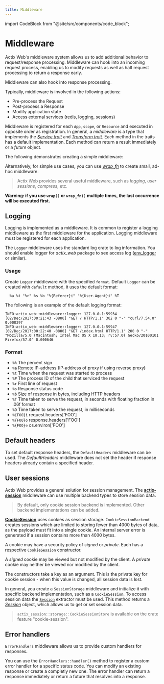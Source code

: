 ```yaml
---
title: Middleware
---
```


import CodeBlock from "@site/src/components/code_block";

# Middleware

Actix Web's middleware system allows us to add additional behavior to request/response processing. Middleware can hook into an incoming request process, enabling us to modify requests as well as halt request processing to return a response early.

Middleware can also hook into response processing.

Typically, middleware is involved in the following actions:

- Pre-process the Request
- Post-process a Response
- Modify application state
- Access external services (redis, logging, sessions)

Middleware is registered for each `App`, `scope`, or `Resource` and executed in opposite order as registration. In general, a _middleware_ is a type that implements the [_Service trait_][servicetrait] and [_Transform trait_][transformtrait]. Each method in the traits has a default implementation. Each method can return a result immediately or a _future_ object.

The following demonstrates creating a simple middleware:

<CodeBlock example="middleware" file="main.rs" section="simple" />

Alternatively, for simple use cases, you can use [_wrap_fn_][wrap_fn] to create small, ad-hoc middleware:

<CodeBlock example="middleware" file="wrap_fn.rs" section="wrap-fn" />

> Actix Web provides several useful middleware, such as _logging_, _user sessions_, _compress_, etc.

**Warning: if you use `wrap()` or `wrap_fn()` multiple times, the last occurrence will be executed first.**

## Logging

Logging is implemented as a middleware. It is common to register a logging middleware as the first middleware for the application. Logging middleware must be registered for each application.

The `Logger` middleware uses the standard log crate to log information. You should enable logger for _actix_web_ package to see access log ([env_logger][envlogger] or similar).

### Usage

Create `Logger` middleware with the specified `format`. Default `Logger` can be created with `default` method, it uses the default format:

```ignore
  %a %t "%r" %s %b "%{Referer}i" "%{User-Agent}i" %T
```

<CodeBlock example="middleware" file="logger.rs" section="logger" />

The following is an example of the default logging format:

```log
INFO:actix_web::middleware::logger: 127.0.0.1:59934 [02/Dec/2017:00:21:43 -0800] "GET / HTTP/1.1" 302 0 "-" "curl/7.54.0" 0.000397
INFO:actix_web::middleware::logger: 127.0.0.1:59947 [02/Dec/2017:00:22:40 -0800] "GET /index.html HTTP/1.1" 200 0 "-" "Mozilla/5.0 (Macintosh; Intel Mac OS X 10.13; rv:57.0) Gecko/20100101 Firefox/57.0" 0.000646
```

### Format

- `%%` The percent sign
- `%a` Remote IP-address (IP-address of proxy if using reverse proxy)
- `%t` Time when the request was started to process
- `%P` The process ID of the child that serviced the request
- `%r` First line of request
- `%s` Response status code
- `%b` Size of response in bytes, including HTTP headers
- `%T` Time taken to serve the request, in seconds with floating fraction in .06f format
- `%D` Time taken to serve the request, in milliseconds
- `%{FOO}i` request.headers['FOO']
- `%{FOO}o` response.headers['FOO']
- `%{FOO}e` os.environ['FOO']

## Default headers

To set default response headers, the `DefaultHeaders` middleware can be used. The _DefaultHeaders_ middleware does not set the header if response headers already contain a specified header.

<CodeBlock example="middleware" file="default_headers.rs" section="default-headers" />

## User sessions

Actix Web provides a general solution for session management. The [**actix-session**][actixsession] middleware can use multiple backend types to store session data.

> By default, only cookie session backend is implemented. Other backend implementations can be added.

[**CookieSession**][cookiesession] uses cookies as session storage. `CookieSessionBackend` creates sessions which are limited to storing fewer than 4000 bytes of data, as the payload must fit into a single cookie. An internal server error is generated if a session contains more than 4000 bytes.

A cookie may have a security policy of _signed_ or _private_. Each has a respective `CookieSession` constructor.

A _signed_ cookie may be viewed but not modified by the client. A _private_ cookie may neither be viewed nor modified by the client.

The constructors take a key as an argument. This is the private key for cookie session - when this value is changed, all session data is lost.

In general, you create a `SessionStorage` middleware and initialize it with specific backend implementation, such as a `CookieSession`. To access session data the [`Session`][requestsession] extractor must be used. This method returns a [_Session_][sessionobj] object, which allows us to get or set session data.

> `actix_session::storage::CookieSessionStore` is available on the crate feature "cookie-session".

<CodeBlock example="middleware" file="user_sessions.rs" section="user-session" />

## Error handlers

`ErrorHandlers` middleware allows us to provide custom handlers for responses.

You can use the `ErrorHandlers::handler()` method to register a custom error handler for a specific status code. You can modify an existing response or create a completly new one. The error handler can return a response immediately or return a future that resolves into a response.

<CodeBlock example="middleware" file="errorhandler.rs" section="error-handler" />

[sessionobj]: https://docs.rs/actix-session/0.7/actix_session/struct.Session.html
[requestsession]: https://docs.rs/actix-session/0.7/actix_session/struct.Session.html
[cookiesession]: https://docs.rs/actix-session/0.7/actix_session/storage/struct.CookieSessionStore.html
[actixsession]: https://docs.rs/actix-session/0.7/actix_session/
[envlogger]: https://docs.rs/env_logger/*/env_logger/
[servicetrait]: https://docs.rs/actix-web/4/actix_web/dev/trait.Service.html
[transformtrait]: https://docs.rs/actix-web/4/actix_web/dev/trait.Transform.html
[wrap_fn]: https://docs.rs/actix-web/4/actix_web/struct.App.html#method.wrap_fn
